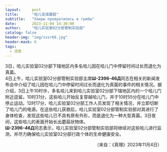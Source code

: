 ```yaml
---
layout:     post
title:      "哈儿变成蘑菇"
subtitle:   "Хаеры превратились в грибы"
date:       2023-11-04 14:30:00
author:     "哈儿实验室02分部管制实验部"
catalog: false
header-img: "img/sssr68.jpg"
header-mask: 0
tags:
  - 消息
---
```


3日，哈儿实验室02分部下辖地区内多名哈儿因在哈儿门中停留时间过长而退化为真菌。  
4日上午，哈儿实验室02分部管制实验部主席**Ш-2396-46Д**同志在相关的新闻发布会中介绍了哈儿因在哈儿门中停留时间过长而退化为真菌的事件的相关情况。据介绍，3日上午10时许，多名哈儿来到哈儿实验室02分部下辖地区内的一个哈儿门附近逗留。10时31分，这些哈儿开始反复穿越哈儿门，并于10时55分在哈儿门中停止运动。12时17分，哈儿实验室02分部工作人员发现了相关情况，并立即切断了哈儿门的电源。在这些哈儿获救后，哈儿实验室02分部管制实验部对其进行了身体检查，发现这些哈儿已不具有原有外形，而是退化为一种大型真菌。3日夜间，这些哈儿的表面开始长出蘑菇状物体。  
**Ш-2396-46Д**同志表示，哈儿实验室02分部管制实验部将继续对这些哈儿进行监测，并尽力确保哈儿实验室02分部行政个体的生命健康安全。
<div style="text-align: right">（来自：《真理》2023年11月4日）</div>